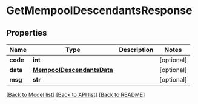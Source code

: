 # GetMempoolDescendantsResponse

## Properties
Name | Type | Description | Notes
------------ | ------------- | ------------- | -------------
**code** | **int** |  | [optional] 
**data** | [**MempoolDescendantsData**](MempoolDescendantsData.md) |  | [optional] 
**msg** | **str** |  | [optional] 

[[Back to Model list]](../README.md#documentation-for-models) [[Back to API list]](../README.md#documentation-for-api-endpoints) [[Back to README]](../README.md)

